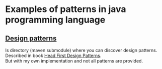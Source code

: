 # Examples of patterns in java programming language

## [Design patterns](https://github.com/evgeniyJ/patterns/tree/master/design-patterns)
Is directory (maven submodule) where you can discover design patterns.  
Described in book [Head First Design Patterns](http://shop.oreilly.com/product/9780596007126.do).  
But with my own implementation and not all patterns are provided.  